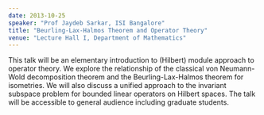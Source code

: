```yaml
---
date: 2013-10-25
speaker: "Prof Jaydeb Sarkar, ISI Bangalore"
title: "Beurling-Lax-Halmos Theorem and Operator Theory"
venue: "Lecture Hall I, Department of Mathematics"
---
```

This talk will be an elementary introduction to (Hilbert) module
approach to operator theory. We explore the relationship of the classical
von Neumann-Wold decomposition theorem and the Beurling-Lax-Halmos theorem
for isometries. We will also discuss a unified approach to the invariant
subspace problem for bounded linear operators on Hilbert spaces. The talk
will be accessible to general audience including graduate students.
